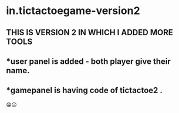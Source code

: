 # in.tictactoegame-version2
THIS IS VERSION 2 IN WHICH I ADDED MORE TOOLS 
-----------------------------------------------------------------------------------------------

*user panel is added - both player give their name.
------------------------------------------------------------------------------------
*gamepanel is having code of tictactoe2 .
------------------------------------------------------------------------------------

😁😉
